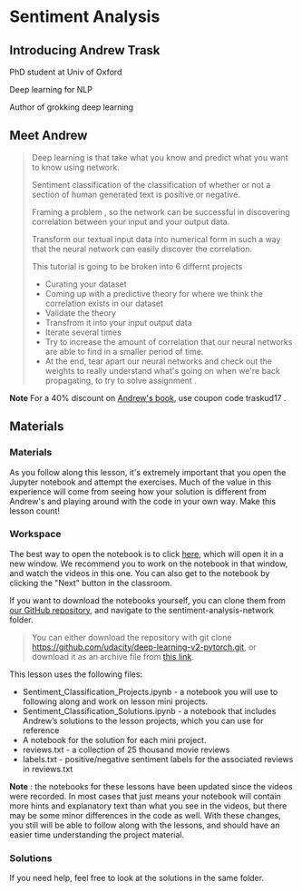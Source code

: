 # Sentiment Analysis


## Introducing Andrew Trask

PhD student at Univ of Oxford

Deep learning for NLP

Author of grokking deep learning 



## Meet Andrew

> Deep learning is that take what you know and predict what you want to know using network.
>
> Sentiment classification of the classification of whether or not a section of human generated text is positive or negative. 
>
> Framing a problem , so the network can be successful in discovering correlation between your input and your output data. 
>
> Transform our textual input data into numerical form in such a way that the neural network can easily discover the correlation. 
>
> This tutorial is going to be broken into 6 differnt projects
>
> * Curating your dataset
> * Coming up with a predictive theory for where we think the correlation exists in our dataset
> * Validate the theory 
> * Transfrom it into your input output data 
> * Iterate several times
> * Try to increase the amount of correlation that our neural networks are able to find in a smaller period of time.
> * At the end, tear apart our neural networks and check out the weights to really understand what's going on when we're back propagating, to try to solve assignment .


__Note__
For a 40% discount on [Andrew's book](https://www.manning.com/books/grokking-deep-learning), use coupon code traskud17 .



## Materials


### Materials

As you follow along this lesson, it's extremely important that you open the Jupyter notebook and attempt the exercises. Much of the value in this experience will come from seeing how your solution is different from Andrew's and playing around with the code in your own way. Make this lesson count!


### Workspace

The best way to open the notebook is to click [here](https://classroom.udacity.com/nanodegrees/nd101/parts/94643112-2cab-46f8-a5be-1b6e4fa7a211/modules/c39246ce-e91f-473d-a2d4-43524786ffbd/lessons/47d78191-5dea-420f-8723-f5f3fd7a148a/concepts/3cc08c9f-50e9-4650-a67e-179a3cbb9dcf), which will open it in a new window. We recommend you to work on the notebook in that window, and watch the videos in this one. You can also get to the notebook by clicking the "Next" button in the classroom.

If you want to download the notebooks yourself, you can clone them from [our GitHub repository](https://github.com/udacity/deep-learning-v2-pytorch), and navigate to the sentiment-analysis-network folder.

> You can either download the repository with git clone https://github.com/udacity/deep-learning-v2-pytorch.git, or download it as an archive file from [this link](https://github.com/udacity/deep-learning-v2-pytorch/archive/master.zip).


This lesson uses the following files:

* Sentiment_Classification_Projects.ipynb - a notebook you will use to following along and work on lesson mini projects.
* Sentiment_Classification_Solutions.ipynb - a notebook that includes Andrew’s solutions to the lesson projects, which you can use for reference
* A notebook for the solution for each mini project.
* reviews.txt - a collection of 25 thousand movie reviews
* labels.txt - positive/negative sentiment labels for the associated reviews in reviews.txt

__Note__ : the notebooks for these lessons have been updated since the videos were recorded. In most cases that just means your notebook will contain more hints and explanatory text than what you see in the videos, but there may be some minor differences in the code as well. With these changes, you still will be able to follow along with the lessons, and should have an easier time understanding the project material.


### Solutions
If you need help, feel free to look at the solutions in the same folder.
